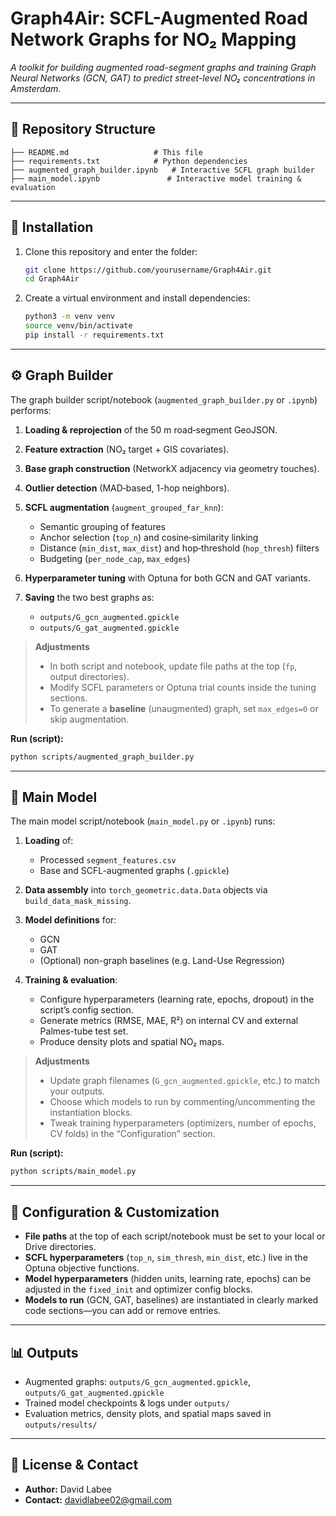 # Graph4Air: SCFL-Augmented Road Network Graphs for NO₂ Mapping

*A toolkit for building augmented road-segment graphs and training Graph Neural Networks (GCN, GAT) to predict street-level NO₂ concentrations in Amsterdam.*

---

## 📂 Repository Structure

```
├── README.md                   # This file
├── requirements.txt            # Python dependencies
├── augmented_graph_builder.ipynb   # Interactive SCFL graph builder
├── main_model.ipynb               # Interactive model training & evaluation
```

---

## 🔧 Installation

1. Clone this repository and enter the folder:

   ```bash
   git clone https://github.com/yourusername/Graph4Air.git
   cd Graph4Air
   ```
2. Create a virtual environment and install dependencies:

   ```bash
   python3 -m venv venv
   source venv/bin/activate
   pip install -r requirements.txt
   ```
---

## ⚙️ Graph Builder

The graph builder script/notebook (`augmented_graph_builder.py` or `.ipynb`) performs:

1. **Loading & reprojection** of the 50 m road‐segment GeoJSON.
2. **Feature extraction** (NO₂ target + GIS covariates).
3. **Base graph construction** (NetworkX adjacency via geometry touches).
4. **Outlier detection** (MAD‐based, 1-hop neighbors).
5. **SCFL augmentation** (`augment_grouped_far_knn`):

   * Semantic grouping of features
   * Anchor selection (`top_n`) and cosine‐similarity linking
   * Distance (`min_dist`, `max_dist`) and hop‐threshold (`hop_thresh`) filters
   * Budgeting (`per_node_cap`, `max_edges`)
6. **Hyperparameter tuning** with Optuna for both GCN and GAT variants.
7. **Saving** the two best graphs as:

   * `outputs/G_gcn_augmented.gpickle`
   * `outputs/G_gat_augmented.gpickle`

> **Adjustments**
>
> * In both script and notebook, update file paths at the top (`fp`, output directories).
> * Modify SCFL parameters or Optuna trial counts inside the tuning sections.
> * To generate a **baseline** (unaugmented) graph, set `max_edges=0` or skip augmentation.

**Run (script):**

```bash
python scripts/augmented_graph_builder.py
```

---

## 🧠 Main Model

The main model script/notebook (`main_model.py` or `.ipynb`) runs:

1. **Loading** of:

   * Processed `segment_features.csv`
   * Base and SCFL-augmented graphs (`.gpickle`)
2. **Data assembly** into `torch_geometric.data.Data` objects via `build_data_mask_missing`.
3. **Model definitions** for:

   * GCN
   * GAT
   * (Optional) non-graph baselines (e.g. Land-Use Regression)
4. **Training & evaluation**:

   * Configure hyperparameters (learning rate, epochs, dropout) in the script’s config section.
   * Generate metrics (RMSE, MAE, R²) on internal CV and external Palmes-tube test set.
   * Produce density plots and spatial NO₂ maps.

> **Adjustments**
>
> * Update graph filenames (`G_gcn_augmented.gpickle`, etc.) to match your outputs.
> * Choose which models to run by commenting/uncommenting the instantiation blocks.
> * Tweak training hyperparameters (optimizers, number of epochs, CV folds) in the “Configuration” section.

**Run (script):**

```bash
python scripts/main_model.py
```

---

## 🔧 Configuration & Customization

* **File paths** at the top of each script/notebook must be set to your local or Drive directories.
* **SCFL hyperparameters** (`top_n`, `sim_thresh`, `min_dist`, etc.) live in the Optuna objective functions.
* **Model hyperparameters** (hidden units, learning rate, epochs) can be adjusted in the `fixed_init` and optimizer config blocks.
* **Models to run** (GCN, GAT, baselines) are instantiated in clearly marked code sections—you can add or remove entries.

---

## 📊 Outputs

* Augmented graphs: `outputs/G_gcn_augmented.gpickle`, `outputs/G_gat_augmented.gpickle`
* Trained model checkpoints & logs under `outputs/`
* Evaluation metrics, density plots, and spatial maps saved in `outputs/results/`

---

## 📝 License & Contact

* **Author:** David Labee
* **Contact:** [davidlabee02@gmail.com](mailto:davidlabee02@gmail.com)
